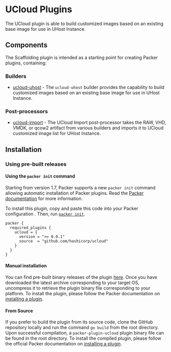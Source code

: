 # UCloud Plugins

The UCloud plugin is able to build
customized images based on an existing base image for use in UHost Instance.

## Components

The Scaffolding plugin is intended as a starting point for creating Packer plugins, containing:

### Builders

- [ucloud-uhost](/docs/builders/uhost.mdx) - The `ucloud-uhost` builder provides the capability to build
  customized images based on an existing base image for use in UHost Instance.
  
### Post-processors

- [ucloud-import](/docs/post-processors/import.mdx) - The UCloud Import post-processor takes the RAW, VHD, VMDK, or qcow2
  artifact from various builders and imports it to UCloud customized image list
  for UHost Instance.

## Installation

### Using pre-built releases

#### Using the `packer init` command

Starting from version 1.7, Packer supports a new `packer init` command allowing
automatic installation of Packer plugins. Read the
[Packer documentation](https://www.packer.io/docs/commands/init) for more information.

To install this plugin, copy and paste this code into your Packer configuration .
Then, run [`packer init`](https://www.packer.io/docs/commands/init).

```hcl
packer {
  required_plugins {
    ucloud = {
      version = ">= 0.0.1"
      source  = "github.com/hashicorp/ucloud"
    }
  }
}
```

#### Manual installation

You can find pre-built binary releases of the plugin [here](https://github.com/hashicorp/packer-plugin-name/releases).
Once you have downloaded the latest archive corresponding to your target OS,
uncompress it to retrieve the plugin binary file corresponding to your platform.
To install the plugin, please follow the Packer documentation on
[installing a plugin](https://www.packer.io/docs/extending/plugins/#installing-plugins).


#### From Source

If you prefer to build the plugin from its source code, clone the GitHub
repository locally and run the command `go build` from the root
directory. Upon successful compilation, a `packer-plugin-ucloud` plugin
binary file can be found in the root directory.
To install the compiled plugin, please follow the official Packer documentation
on [installing a plugin](https://www.packer.io/docs/extending/plugins/#installing-plugins).
